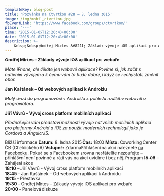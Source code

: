 ```yaml
---
templateKey: blog-post
title: 'Pozvánka na Čtvrtkon #28 – 8. ledna 2015'
image: /img/mobil_ctvrtkon.jpg
fbEventLink: 'https://www.facebook.com/groups/ctvrtkon/'
place: '---'
time: '2015-01-05T12:20:43+00:00'
date: '2015-01-05T12:20:43+00:00'
description: >-
    &nbsp;&nbsp;Ondřej Mirtes &#8211; Základy vývoje iOS aplikací pro webařeMáte iPhone, ale děláte jen webové aplikace? Povíme si, jak začít s nativním vývojem a k čemu vám to bude dobré,...
---
```

[](http://ctvrtkon.cz/wp-content/uploads/mobil_ctvrtkon.jpg)

**Ondřej Mirtes – Základy vývoje iOS aplikací pro webaře**

_Máte iPhone, ale děláte jen webové aplikace? Povíme si, jak začít s nativním vývojem a k čemu vám to bude dobré, i když se nechystáte změnit obor._

**Jan Kaštánek – Od webových aplikací k Androidu**

_Malý úvod do programování v Androidu z pohledu rodilého webového programátora._

**Jiří Vávrů – Vývoj cross platform mobilních aplikací**

_Přednašející vám představí možnosti vývoje nativních mobilních aplikací pro platformy Android a iOS za použití moderních technologií jako je Cordova a AngularJS._

Bližší informace **Datum:** 8. ledna 2015 **Čas:** 18:00 **Místo:** Coworking Center ČB (Chelčického 6) **Vstupné:** ZdarmaPřihlášení na akci naleznete [na Facebooku](https://www.facebook.com/events/777299018971808/ "Mobilní Čtvrtkon"). Pokud se s Facebookem zrovna nepřátelíte nezoufejte – přihlášení není povinné a rádi vás na akci uvidíme i bez něj. Program **18:05** – Zahájení akce  
**18:10** – Jiří Vávrů – Vývoj cross platform mobilních aplikací  
**18:45** – Jan Kaštánek – Od webových aplikací k Androidu  
**19:15** – Přestávka  
**19:30** – Ondřej Mirtes – Základy vývoje iOS aplikací pro webaře  
**20:00** – Panelová diskuze